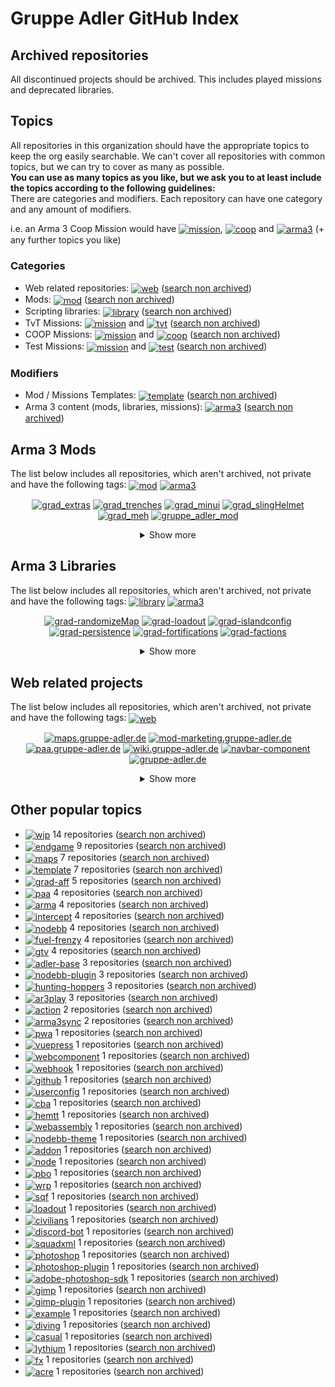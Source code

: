 # Gruppe Adler GitHub Index

## Archived repositories
All discontinued projects should be archived. This includes played missions and deprecated libraries.

## Topics
All repositories in this organization should have the appropriate topics to keep the org easily searchable. We can't cover all repositories with common topics, but we can try to cover as many as possible.  
**You can use as many topics as you like, but we ask you to at least include the topics according to the following guidelines:**  
There are categories and modifiers. Each repository can have one category and any amount of modifiers.  
  
i.e. an Arma 3 Coop Mission would have <a href="https://github.com/search?q=org%3Agruppe-adler+topic%3Amission"><img valign="middle" src="./img/topics/mission.svg" alt="mission"></a>, <a href="https://github.com/search?q=org%3Agruppe-adler+topic%3Acoop"><img valign="middle" src="./img/topics/coop.svg" alt="coop"></a> and <a href="https://github.com/search?q=org%3Agruppe-adler+topic%3Aarma3"><img valign="middle" src="./img/topics/arma3.svg" alt="arma3"></a> (+ any further topics you like)

### Categories
- Web related repositories: <a href="https://github.com/search?q=org%3Agruppe-adler+topic%3Aweb"><img valign="middle" src="./img/topics/web.svg" alt="web"></a> ([search non archived](https://github.com/search?q=org%3Agruppe-adler+topic%3Aweb+archived%3Afalse))
- Mods: <a href="https://github.com/search?q=org%3Agruppe-adler+topic%3Amod"><img valign="middle" src="./img/topics/mod.svg" alt="mod"></a> ([search non archived](https://github.com/search?q=org%3Agruppe-adler+topic%3Amod+archived%3Afalse))
- Scripting libraries: <a href="https://github.com/search?q=org%3Agruppe-adler+topic%3Alibrary"><img valign="middle" src="./img/topics/library.svg" alt="library"></a> ([search non archived](https://github.com/search?q=org%3Agruppe-adler+topic%3Alibrary+archived%3Afalse))
- TvT Missions: <a href="https://github.com/search?q=org%3Agruppe-adler+topic%3Amission"><img valign="middle" src="./img/topics/mission.svg" alt="mission"></a> and <a href="https://github.com/search?q=org%3Agruppe-adler+topic%3Atvt"><img valign="middle" src="./img/topics/tvt.svg" alt="tvt"></a> ([search non archived](https://github.com/search?q=org%3Agruppe-adler+topic%3Amission+topic%3Atvt+archived%3Afalse))
- COOP Missions: <a href="https://github.com/search?q=org%3Agruppe-adler+topic%3Amission"><img valign="middle" src="./img/topics/mission.svg" alt="mission"></a> and <a href="https://github.com/search?q=org%3Agruppe-adler+topic%3Acoop"><img valign="middle" src="./img/topics/coop.svg" alt="coop"></a> ([search non archived](https://github.com/search?q=org%3Agruppe-adler+topic%3Amission+topic%3Acoop+archived%3Afalse))
- Test Missions: <a href="https://github.com/search?q=org%3Agruppe-adler+topic%3Amission"><img valign="middle" src="./img/topics/mission.svg" alt="mission"></a> and <a href="https://github.com/search?q=org%3Agruppe-adler+topic%3Atest"><img valign="middle" src="./img/topics/test.svg" alt="test"></a> ([search non archived](https://github.com/search?q=org%3Agruppe-adler+topic%3Amission+topic%3Atest+archived%3Afalse))

### Modifiers
- Mod / Missions Templates: <a href="https://github.com/search?q=org%3Agruppe-adler+topic%3Atemplate"><img valign="middle" src="./img/topics/template.svg" alt="template"></a> ([search non archived](https://github.com/search?q=org%3Agruppe-adler+topic%3Atemplate+archived%3Afalse))
- Arma 3 content (mods, libraries, missions): <a href="https://github.com/search?q=org%3Agruppe-adler+topic%3Aarma3"><img valign="middle" src="./img/topics/arma3.svg" alt="arma3"></a> ([search non archived](https://github.com/search?q=org%3Agruppe-adler+topic%3Aarma3+archived%3Afalse))


## Arma 3 Mods
The list below includes all repositories, which aren't archived, not private and have the following tags: <a href="https://github.com/search?q=org%3Agruppe-adler+topic%3Amod"><img valign="middle" src="./img/topics/mod.svg" alt="mod"></a> <a href="https://github.com/search?q=org%3Agruppe-adler+topic%3Aarma3"><img valign="middle" src="./img/topics/arma3.svg" alt="arma3"></a>
<p align="center">
<a href="https://github.com/gruppe-adler/grad_extras"><img src="./img/repositories/grad_extras.svg" alt="grad_extras"></a>
<a href="https://github.com/gruppe-adler/grad_trenches"><img src="./img/repositories/grad_trenches.svg" alt="grad_trenches"></a>
<a href="https://github.com/gruppe-adler/grad_minui"><img src="./img/repositories/grad_minui.svg" alt="grad_minui"></a>
<a href="https://github.com/gruppe-adler/grad_slingHelmet"><img src="./img/repositories/grad_slingHelmet.svg" alt="grad_slingHelmet"></a>
<a href="https://github.com/gruppe-adler/grad_meh"><img src="./img/repositories/grad_meh.svg" alt="grad_meh"></a>
<a href="https://github.com/gruppe-adler/gruppe_adler_mod"><img src="./img/repositories/gruppe_adler_mod.svg" alt="gruppe_adler_mod"></a><details align="center"><summary>Show more</summary><a href="https://github.com/gruppe-adler/grad_clipOverlay"><img src="./img/repositories/grad_clipOverlay.svg" alt="grad_clipOverlay"></a>
<a href="https://github.com/gruppe-adler/grad_sandstorm"><img src="./img/repositories/grad_sandstorm.svg" alt="grad_sandstorm"></a>
<a href="https://github.com/gruppe-adler/grad_animalTransport"><img src="./img/repositories/grad_animalTransport.svg" alt="grad_animalTransport"></a>
<a href="https://github.com/gruppe-adler/grad_captiveWalking"><img src="./img/repositories/grad_captiveWalking.svg" alt="grad_captiveWalking"></a>
<a href="https://github.com/gruppe-adler/grad_civs"><img src="./img/repositories/grad_civs.svg" alt="grad_civs"></a>
<a href="https://github.com/gruppe-adler/grad_prism"><img src="./img/repositories/grad_prism.svg" alt="grad_prism"></a>
<a href="https://github.com/gruppe-adler/grad_intercept_template"><img src="./img/repositories/grad_intercept_template.svg" alt="grad_intercept_template"></a>
<a href="https://github.com/gruppe-adler/grad_replay_intercept"><img src="./img/repositories/grad_replay_intercept.svg" alt="grad_replay_intercept"></a>
<a href="https://github.com/gruppe-adler/grad_paceCountBeads"><img src="./img/repositories/grad_paceCountBeads.svg" alt="grad_paceCountBeads"></a>
<a href="https://github.com/gruppe-adler/grad_endgame"><img src="./img/repositories/grad_endgame.svg" alt="grad_endgame"></a>
<a href="https://github.com/gruppe-adler/tfar_autoswitch"><img src="./img/repositories/tfar_autoswitch.svg" alt="tfar_autoswitch"></a>
<a href="https://github.com/gruppe-adler/grad_apobs"><img src="./img/repositories/grad_apobs.svg" alt="grad_apobs"></a>
<a href="https://github.com/gruppe-adler/grad_enhancedDiving"><img src="./img/repositories/grad_enhancedDiving.svg" alt="grad_enhancedDiving"></a>
<a href="https://github.com/gruppe-adler/grad_mtg"><img src="./img/repositories/grad_mtg.svg" alt="grad_mtg"></a></details>
</p>

## Arma 3 Libraries
The list below includes all repositories, which aren't archived, not private and have the following tags: <a href="https://github.com/search?q=org%3Agruppe-adler+topic%3Alibrary"><img valign="middle" src="./img/topics/library.svg" alt="library"></a> <a href="https://github.com/search?q=org%3Agruppe-adler+topic%3Aarma3"><img valign="middle" src="./img/topics/arma3.svg" alt="arma3"></a>
<p align="center">
<a href="https://github.com/gruppe-adler/grad-randomizeMap"><img src="./img/repositories/grad-randomizeMap.svg" alt="grad-randomizeMap"></a>
<a href="https://github.com/gruppe-adler/grad-loadout"><img src="./img/repositories/grad-loadout.svg" alt="grad-loadout"></a>
<a href="https://github.com/gruppe-adler/grad-islandconfig"><img src="./img/repositories/grad-islandconfig.svg" alt="grad-islandconfig"></a>
<a href="https://github.com/gruppe-adler/grad-persistence"><img src="./img/repositories/grad-persistence.svg" alt="grad-persistence"></a>
<a href="https://github.com/gruppe-adler/grad-fortifications"><img src="./img/repositories/grad-fortifications.svg" alt="grad-fortifications"></a>
<a href="https://github.com/gruppe-adler/grad-factions"><img src="./img/repositories/grad-factions.svg" alt="grad-factions"></a><details align="center"><summary>Show more</summary><a href="https://github.com/gruppe-adler/grad-tvtsettings"><img src="./img/repositories/grad-tvtsettings.svg" alt="grad-tvtsettings"></a>
<a href="https://github.com/gruppe-adler/grad-introCam"><img src="./img/repositories/grad-introCam.svg" alt="grad-introCam"></a>
<a href="https://github.com/gruppe-adler/grad-passport"><img src="./img/repositories/grad-passport.svg" alt="grad-passport"></a>
<a href="https://github.com/gruppe-adler/grad-replay"><img src="./img/repositories/grad-replay.svg" alt="grad-replay"></a>
<a href="https://github.com/gruppe-adler/grad-permaChoice"><img src="./img/repositories/grad-permaChoice.svg" alt="grad-permaChoice"></a>
<a href="https://github.com/gruppe-adler/grad-moneyMenu"><img src="./img/repositories/grad-moneyMenu.svg" alt="grad-moneyMenu"></a>
<a href="https://github.com/gruppe-adler/grad-dynGroupDecals"><img src="./img/repositories/grad-dynGroupDecals.svg" alt="grad-dynGroupDecals"></a>
<a href="https://github.com/gruppe-adler/grad-factions-tvt"><img src="./img/repositories/grad-factions-tvt.svg" alt="grad-factions-tvt"></a>
<a href="https://github.com/gruppe-adler/grad-sectors"><img src="./img/repositories/grad-sectors.svg" alt="grad-sectors"></a>
<a href="https://github.com/gruppe-adler/grad-vehicleRespawn"><img src="./img/repositories/grad-vehicleRespawn.svg" alt="grad-vehicleRespawn"></a>
<a href="https://github.com/gruppe-adler/grad-leaveNotes"><img src="./img/repositories/grad-leaveNotes.svg" alt="grad-leaveNotes"></a>
<a href="https://github.com/gruppe-adler/grad-listBuymenu"><img src="./img/repositories/grad-listBuymenu.svg" alt="grad-listBuymenu"></a>
<a href="https://github.com/gruppe-adler/grad-heligame"><img src="./img/repositories/grad-heligame.svg" alt="grad-heligame"></a>
<a href="https://github.com/gruppe-adler/grad-advancedLockpicking"><img src="./img/repositories/grad-advancedLockpicking.svg" alt="grad-advancedLockpicking"></a>
<a href="https://github.com/gruppe-adler/grad-vehicleSpawner"><img src="./img/repositories/grad-vehicleSpawner.svg" alt="grad-vehicleSpawner"></a>
<a href="https://github.com/gruppe-adler/grad-gpsTracker"><img src="./img/repositories/grad-gpsTracker.svg" alt="grad-gpsTracker"></a>
<a href="https://github.com/gruppe-adler/grad-scoreboard"><img src="./img/repositories/grad-scoreboard.svg" alt="grad-scoreboard"></a>
<a href="https://github.com/gruppe-adler/grad-winrateTracker"><img src="./img/repositories/grad-winrateTracker.svg" alt="grad-winrateTracker"></a>
<a href="https://github.com/gruppe-adler/grad-makeFire"><img src="./img/repositories/grad-makeFire.svg" alt="grad-makeFire"></a></details>
</p>

## Web related projects
The list below includes all repositories, which aren't archived, not private and have the following tags: <a href="https://github.com/search?q=org%3Agruppe-adler+topic%3Aweb"><img valign="middle" src="./img/topics/web.svg" alt="web"></a>
<p align="center">
<a href="https://github.com/gruppe-adler/maps.gruppe-adler.de"><img src="./img/repositories/maps.gruppe-adler.de.svg" alt="maps.gruppe-adler.de"></a>
<a href="https://github.com/gruppe-adler/mod-marketing.gruppe-adler.de"><img src="./img/repositories/mod-marketing.gruppe-adler.de.svg" alt="mod-marketing.gruppe-adler.de"></a>
<a href="https://github.com/gruppe-adler/paa.gruppe-adler.de"><img src="./img/repositories/paa.gruppe-adler.de.svg" alt="paa.gruppe-adler.de"></a>
<a href="https://github.com/gruppe-adler/wiki.gruppe-adler.de"><img src="./img/repositories/wiki.gruppe-adler.de.svg" alt="wiki.gruppe-adler.de"></a>
<a href="https://github.com/gruppe-adler/navbar-component"><img src="./img/repositories/navbar-component.svg" alt="navbar-component"></a>
<a href="https://github.com/gruppe-adler/gruppe-adler.de"><img src="./img/repositories/gruppe-adler.de.svg" alt="gruppe-adler.de"></a><details align="center"><summary>Show more</summary><a href="https://github.com/gruppe-adler/webhook.gruppe-adler.de"><img src="./img/repositories/webhook.gruppe-adler.de.svg" alt="webhook.gruppe-adler.de"></a>
<a href="https://github.com/gruppe-adler/grad_aff_wasm"><img src="./img/repositories/grad_aff_wasm.svg" alt="grad_aff_wasm"></a>
<a href="https://github.com/gruppe-adler/nodebb-theme-gruppe-adler"><img src="./img/repositories/nodebb-theme-gruppe-adler.svg" alt="nodebb-theme-gruppe-adler"></a>
<a href="https://github.com/gruppe-adler/arma3sync-web-admin"><img src="./img/repositories/arma3sync-web-admin.svg" alt="arma3sync-web-admin"></a>
<a href="https://github.com/gruppe-adler/nodebb-plugin-arma3-slotting"><img src="./img/repositories/nodebb-plugin-arma3-slotting.svg" alt="nodebb-plugin-arma3-slotting"></a>
<a href="https://github.com/gruppe-adler/nodebb-plugin-attendance"><img src="./img/repositories/nodebb-plugin-attendance.svg" alt="nodebb-plugin-attendance"></a>
<a href="https://github.com/gruppe-adler/replay.gruppe-adler.de"><img src="./img/repositories/replay.gruppe-adler.de.svg" alt="replay.gruppe-adler.de"></a>
<a href="https://github.com/gruppe-adler/maps-frontend-utils"><img src="./img/repositories/maps-frontend-utils.svg" alt="maps-frontend-utils"></a>
<a href="https://github.com/gruppe-adler/slotting.gruppe-adler.de"><img src="./img/repositories/slotting.gruppe-adler.de.svg" alt="slotting.gruppe-adler.de"></a>
<a href="https://github.com/gruppe-adler/planning.gruppe-adler.de"><img src="./img/repositories/planning.gruppe-adler.de.svg" alt="planning.gruppe-adler.de"></a>
<a href="https://github.com/gruppe-adler/squad.gruppe-adler.de"><img src="./img/repositories/squad.gruppe-adler.de.svg" alt="squad.gruppe-adler.de"></a>
<a href="https://github.com/gruppe-adler/aar.gruppe-adler.de"><img src="./img/repositories/aar.gruppe-adler.de.svg" alt="aar.gruppe-adler.de"></a>
<a href="https://github.com/gruppe-adler/stasi.gruppe-adler.de"><img src="./img/repositories/stasi.gruppe-adler.de.svg" alt="stasi.gruppe-adler.de"></a>
<a href="https://github.com/gruppe-adler/sso.gruppe-adler.de"><img src="./img/repositories/sso.gruppe-adler.de.svg" alt="sso.gruppe-adler.de"></a></details>
</p>

## Other popular topics
- <a href="https://github.com/search?q=org%3Agruppe-adler+topic%3Awip"><img valign="middle" src="./img/topics/wip.svg" alt="wip"></a> 14 repositories ([search non archived](https://github.com/search?q=org%3Agruppe-adler+archived%3Afalse+topic%3Awip))
- <a href="https://github.com/search?q=org%3Agruppe-adler+topic%3Aendgame"><img valign="middle" src="./img/topics/endgame.svg" alt="endgame"></a> 9 repositories ([search non archived](https://github.com/search?q=org%3Agruppe-adler+archived%3Afalse+topic%3Aendgame))
- <a href="https://github.com/search?q=org%3Agruppe-adler+topic%3Amaps"><img valign="middle" src="./img/topics/maps.svg" alt="maps"></a> 7 repositories ([search non archived](https://github.com/search?q=org%3Agruppe-adler+archived%3Afalse+topic%3Amaps))
- <a href="https://github.com/search?q=org%3Agruppe-adler+topic%3Atemplate"><img valign="middle" src="./img/topics/template.svg" alt="template"></a> 7 repositories ([search non archived](https://github.com/search?q=org%3Agruppe-adler+archived%3Afalse+topic%3Atemplate))
- <a href="https://github.com/search?q=org%3Agruppe-adler+topic%3Agrad-aff"><img valign="middle" src="./img/topics/grad-aff.svg" alt="grad-aff"></a> 5 repositories ([search non archived](https://github.com/search?q=org%3Agruppe-adler+archived%3Afalse+topic%3Agrad-aff))
- <a href="https://github.com/search?q=org%3Agruppe-adler+topic%3Apaa"><img valign="middle" src="./img/topics/paa.svg" alt="paa"></a> 4 repositories ([search non archived](https://github.com/search?q=org%3Agruppe-adler+archived%3Afalse+topic%3Apaa))
- <a href="https://github.com/search?q=org%3Agruppe-adler+topic%3Aarma"><img valign="middle" src="./img/topics/arma.svg" alt="arma"></a> 4 repositories ([search non archived](https://github.com/search?q=org%3Agruppe-adler+archived%3Afalse+topic%3Aarma))
- <a href="https://github.com/search?q=org%3Agruppe-adler+topic%3Aintercept"><img valign="middle" src="./img/topics/intercept.svg" alt="intercept"></a> 4 repositories ([search non archived](https://github.com/search?q=org%3Agruppe-adler+archived%3Afalse+topic%3Aintercept))
- <a href="https://github.com/search?q=org%3Agruppe-adler+topic%3Anodebb"><img valign="middle" src="./img/topics/nodebb.svg" alt="nodebb"></a> 4 repositories ([search non archived](https://github.com/search?q=org%3Agruppe-adler+archived%3Afalse+topic%3Anodebb))
- <a href="https://github.com/search?q=org%3Agruppe-adler+topic%3Afuel-frenzy"><img valign="middle" src="./img/topics/fuel-frenzy.svg" alt="fuel-frenzy"></a> 4 repositories ([search non archived](https://github.com/search?q=org%3Agruppe-adler+archived%3Afalse+topic%3Afuel-frenzy))
- <a href="https://github.com/search?q=org%3Agruppe-adler+topic%3Agtv"><img valign="middle" src="./img/topics/gtv.svg" alt="gtv"></a> 4 repositories ([search non archived](https://github.com/search?q=org%3Agruppe-adler+archived%3Afalse+topic%3Agtv))
- <a href="https://github.com/search?q=org%3Agruppe-adler+topic%3Aadler-base"><img valign="middle" src="./img/topics/adler-base.svg" alt="adler-base"></a> 3 repositories ([search non archived](https://github.com/search?q=org%3Agruppe-adler+archived%3Afalse+topic%3Aadler-base))
- <a href="https://github.com/search?q=org%3Agruppe-adler+topic%3Anodebb-plugin"><img valign="middle" src="./img/topics/nodebb-plugin.svg" alt="nodebb-plugin"></a> 3 repositories ([search non archived](https://github.com/search?q=org%3Agruppe-adler+archived%3Afalse+topic%3Anodebb-plugin))
- <a href="https://github.com/search?q=org%3Agruppe-adler+topic%3Ahunting-hoppers"><img valign="middle" src="./img/topics/hunting-hoppers.svg" alt="hunting-hoppers"></a> 3 repositories ([search non archived](https://github.com/search?q=org%3Agruppe-adler+archived%3Afalse+topic%3Ahunting-hoppers))
- <a href="https://github.com/search?q=org%3Agruppe-adler+topic%3Aar3play"><img valign="middle" src="./img/topics/ar3play.svg" alt="ar3play"></a> 3 repositories ([search non archived](https://github.com/search?q=org%3Agruppe-adler+archived%3Afalse+topic%3Aar3play))
- <a href="https://github.com/search?q=org%3Agruppe-adler+topic%3Aaction"><img valign="middle" src="./img/topics/action.svg" alt="action"></a> 2 repositories ([search non archived](https://github.com/search?q=org%3Agruppe-adler+archived%3Afalse+topic%3Aaction))
- <a href="https://github.com/search?q=org%3Agruppe-adler+topic%3Aarma3sync"><img valign="middle" src="./img/topics/arma3sync.svg" alt="arma3sync"></a> 2 repositories ([search non archived](https://github.com/search?q=org%3Agruppe-adler+archived%3Afalse+topic%3Aarma3sync))
- <a href="https://github.com/search?q=org%3Agruppe-adler+topic%3Apwa"><img valign="middle" src="./img/topics/pwa.svg" alt="pwa"></a> 1 repositories ([search non archived](https://github.com/search?q=org%3Agruppe-adler+archived%3Afalse+topic%3Apwa))
- <a href="https://github.com/search?q=org%3Agruppe-adler+topic%3Avuepress"><img valign="middle" src="./img/topics/vuepress.svg" alt="vuepress"></a> 1 repositories ([search non archived](https://github.com/search?q=org%3Agruppe-adler+archived%3Afalse+topic%3Avuepress))
- <a href="https://github.com/search?q=org%3Agruppe-adler+topic%3Awebcomponent"><img valign="middle" src="./img/topics/webcomponent.svg" alt="webcomponent"></a> 1 repositories ([search non archived](https://github.com/search?q=org%3Agruppe-adler+archived%3Afalse+topic%3Awebcomponent))
- <a href="https://github.com/search?q=org%3Agruppe-adler+topic%3Awebhook"><img valign="middle" src="./img/topics/webhook.svg" alt="webhook"></a> 1 repositories ([search non archived](https://github.com/search?q=org%3Agruppe-adler+archived%3Afalse+topic%3Awebhook))
- <a href="https://github.com/search?q=org%3Agruppe-adler+topic%3Agithub"><img valign="middle" src="./img/topics/github.svg" alt="github"></a> 1 repositories ([search non archived](https://github.com/search?q=org%3Agruppe-adler+archived%3Afalse+topic%3Agithub))
- <a href="https://github.com/search?q=org%3Agruppe-adler+topic%3Auserconfig"><img valign="middle" src="./img/topics/userconfig.svg" alt="userconfig"></a> 1 repositories ([search non archived](https://github.com/search?q=org%3Agruppe-adler+archived%3Afalse+topic%3Auserconfig))
- <a href="https://github.com/search?q=org%3Agruppe-adler+topic%3Acba"><img valign="middle" src="./img/topics/cba.svg" alt="cba"></a> 1 repositories ([search non archived](https://github.com/search?q=org%3Agruppe-adler+archived%3Afalse+topic%3Acba))
- <a href="https://github.com/search?q=org%3Agruppe-adler+topic%3Ahemtt"><img valign="middle" src="./img/topics/hemtt.svg" alt="hemtt"></a> 1 repositories ([search non archived](https://github.com/search?q=org%3Agruppe-adler+archived%3Afalse+topic%3Ahemtt))
- <a href="https://github.com/search?q=org%3Agruppe-adler+topic%3Awebassembly"><img valign="middle" src="./img/topics/webassembly.svg" alt="webassembly"></a> 1 repositories ([search non archived](https://github.com/search?q=org%3Agruppe-adler+archived%3Afalse+topic%3Awebassembly))
- <a href="https://github.com/search?q=org%3Agruppe-adler+topic%3Anodebb-theme"><img valign="middle" src="./img/topics/nodebb-theme.svg" alt="nodebb-theme"></a> 1 repositories ([search non archived](https://github.com/search?q=org%3Agruppe-adler+archived%3Afalse+topic%3Anodebb-theme))
- <a href="https://github.com/search?q=org%3Agruppe-adler+topic%3Aaddon"><img valign="middle" src="./img/topics/addon.svg" alt="addon"></a> 1 repositories ([search non archived](https://github.com/search?q=org%3Agruppe-adler+archived%3Afalse+topic%3Aaddon))
- <a href="https://github.com/search?q=org%3Agruppe-adler+topic%3Anode"><img valign="middle" src="./img/topics/node.svg" alt="node"></a> 1 repositories ([search non archived](https://github.com/search?q=org%3Agruppe-adler+archived%3Afalse+topic%3Anode))
- <a href="https://github.com/search?q=org%3Agruppe-adler+topic%3Apbo"><img valign="middle" src="./img/topics/pbo.svg" alt="pbo"></a> 1 repositories ([search non archived](https://github.com/search?q=org%3Agruppe-adler+archived%3Afalse+topic%3Apbo))
- <a href="https://github.com/search?q=org%3Agruppe-adler+topic%3Awrp"><img valign="middle" src="./img/topics/wrp.svg" alt="wrp"></a> 1 repositories ([search non archived](https://github.com/search?q=org%3Agruppe-adler+archived%3Afalse+topic%3Awrp))
- <a href="https://github.com/search?q=org%3Agruppe-adler+topic%3Asqf"><img valign="middle" src="./img/topics/sqf.svg" alt="sqf"></a> 1 repositories ([search non archived](https://github.com/search?q=org%3Agruppe-adler+archived%3Afalse+topic%3Asqf))
- <a href="https://github.com/search?q=org%3Agruppe-adler+topic%3Aloadout"><img valign="middle" src="./img/topics/loadout.svg" alt="loadout"></a> 1 repositories ([search non archived](https://github.com/search?q=org%3Agruppe-adler+archived%3Afalse+topic%3Aloadout))
- <a href="https://github.com/search?q=org%3Agruppe-adler+topic%3Acivilians"><img valign="middle" src="./img/topics/civilians.svg" alt="civilians"></a> 1 repositories ([search non archived](https://github.com/search?q=org%3Agruppe-adler+archived%3Afalse+topic%3Acivilians))
- <a href="https://github.com/search?q=org%3Agruppe-adler+topic%3Adiscord-bot"><img valign="middle" src="./img/topics/discord-bot.svg" alt="discord-bot"></a> 1 repositories ([search non archived](https://github.com/search?q=org%3Agruppe-adler+archived%3Afalse+topic%3Adiscord-bot))
- <a href="https://github.com/search?q=org%3Agruppe-adler+topic%3Asquadxml"><img valign="middle" src="./img/topics/squadxml.svg" alt="squadxml"></a> 1 repositories ([search non archived](https://github.com/search?q=org%3Agruppe-adler+archived%3Afalse+topic%3Asquadxml))
- <a href="https://github.com/search?q=org%3Agruppe-adler+topic%3Aphotoshop"><img valign="middle" src="./img/topics/photoshop.svg" alt="photoshop"></a> 1 repositories ([search non archived](https://github.com/search?q=org%3Agruppe-adler+archived%3Afalse+topic%3Aphotoshop))
- <a href="https://github.com/search?q=org%3Agruppe-adler+topic%3Aphotoshop-plugin"><img valign="middle" src="./img/topics/photoshop-plugin.svg" alt="photoshop-plugin"></a> 1 repositories ([search non archived](https://github.com/search?q=org%3Agruppe-adler+archived%3Afalse+topic%3Aphotoshop-plugin))
- <a href="https://github.com/search?q=org%3Agruppe-adler+topic%3Aadobe-photoshop-sdk"><img valign="middle" src="./img/topics/adobe-photoshop-sdk.svg" alt="adobe-photoshop-sdk"></a> 1 repositories ([search non archived](https://github.com/search?q=org%3Agruppe-adler+archived%3Afalse+topic%3Aadobe-photoshop-sdk))
- <a href="https://github.com/search?q=org%3Agruppe-adler+topic%3Agimp"><img valign="middle" src="./img/topics/gimp.svg" alt="gimp"></a> 1 repositories ([search non archived](https://github.com/search?q=org%3Agruppe-adler+archived%3Afalse+topic%3Agimp))
- <a href="https://github.com/search?q=org%3Agruppe-adler+topic%3Agimp-plugin"><img valign="middle" src="./img/topics/gimp-plugin.svg" alt="gimp-plugin"></a> 1 repositories ([search non archived](https://github.com/search?q=org%3Agruppe-adler+archived%3Afalse+topic%3Agimp-plugin))
- <a href="https://github.com/search?q=org%3Agruppe-adler+topic%3Aexample"><img valign="middle" src="./img/topics/example.svg" alt="example"></a> 1 repositories ([search non archived](https://github.com/search?q=org%3Agruppe-adler+archived%3Afalse+topic%3Aexample))
- <a href="https://github.com/search?q=org%3Agruppe-adler+topic%3Adiving"><img valign="middle" src="./img/topics/diving.svg" alt="diving"></a> 1 repositories ([search non archived](https://github.com/search?q=org%3Agruppe-adler+archived%3Afalse+topic%3Adiving))
- <a href="https://github.com/search?q=org%3Agruppe-adler+topic%3Acasual"><img valign="middle" src="./img/topics/casual.svg" alt="casual"></a> 1 repositories ([search non archived](https://github.com/search?q=org%3Agruppe-adler+archived%3Afalse+topic%3Acasual))
- <a href="https://github.com/search?q=org%3Agruppe-adler+topic%3Alythium"><img valign="middle" src="./img/topics/lythium.svg" alt="lythium"></a> 1 repositories ([search non archived](https://github.com/search?q=org%3Agruppe-adler+archived%3Afalse+topic%3Alythium))
- <a href="https://github.com/search?q=org%3Agruppe-adler+topic%3Afx"><img valign="middle" src="./img/topics/fx.svg" alt="fx"></a> 1 repositories ([search non archived](https://github.com/search?q=org%3Agruppe-adler+archived%3Afalse+topic%3Afx))
- <a href="https://github.com/search?q=org%3Agruppe-adler+topic%3Aacre"><img valign="middle" src="./img/topics/acre.svg" alt="acre"></a> 1 repositories ([search non archived](https://github.com/search?q=org%3Agruppe-adler+archived%3Afalse+topic%3Aacre))